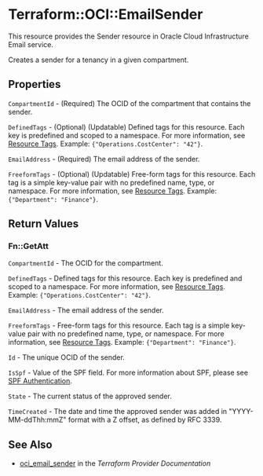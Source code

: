 # Terraform::OCI::EmailSender

This resource provides the Sender resource in Oracle Cloud Infrastructure Email service.

Creates a sender for a tenancy in a given compartment.

## Properties

`CompartmentId` - (Required) The OCID of the compartment that contains the sender.

`DefinedTags` - (Optional) (Updatable) Defined tags for this resource. Each key is predefined and scoped to a namespace. For more information, see [Resource Tags](https://docs.cloud.oracle.com/iaas/Content/General/Concepts/resourcetags.htm). Example: `{"Operations.CostCenter": "42"}`.

`EmailAddress` - (Required) The email address of the sender.

`FreeformTags` - (Optional) (Updatable) Free-form tags for this resource. Each tag is a simple key-value pair with no predefined name, type, or namespace. For more information, see [Resource Tags](https://docs.cloud.oracle.com/iaas/Content/General/Concepts/resourcetags.htm). Example: `{"Department": "Finance"}`.


## Return Values

### Fn::GetAtt

`CompartmentId` - The OCID for the compartment.

`DefinedTags` - Defined tags for this resource. Each key is predefined and scoped to a namespace. For more information, see [Resource Tags](https://docs.cloud.oracle.com/iaas/Content/General/Concepts/resourcetags.htm). Example: `{"Operations.CostCenter": "42"}`.

`EmailAddress` - The email address of the sender.

`FreeformTags` - Free-form tags for this resource. Each tag is a simple key-value pair with no predefined name, type, or namespace. For more information, see [Resource Tags](https://docs.cloud.oracle.com/iaas/Content/General/Concepts/resourcetags.htm). Example: `{"Department": "Finance"}`.

`Id` - The unique OCID of the sender.

`IsSpf` - Value of the SPF field. For more information about SPF, please see [SPF Authentication](https://docs.cloud.oracle.com/iaas/Content/Email/Concepts/overview.htm#components).

`State` - The current status of the approved sender.

`TimeCreated` - The date and time the approved sender was added in "YYYY-MM-ddThh:mmZ" format with a Z offset, as defined by RFC 3339.

## See Also

* [oci_email_sender](https://www.terraform.io/docs/providers/oci/r/email_sender.html) in the _Terraform Provider Documentation_